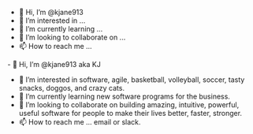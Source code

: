 - 👋 Hi, I’m @kjane913
- 👀 I’m interested in ...
- 🌱 I’m currently learning ...
- 💞️ I’m looking to collaborate on ...
- 📫 How to reach me ...

<!---
kjane913/kjane913 is a ✨ special ✨ repository because its `README.md` (this file) appears on your GitHub profile.
You can click the Preview link to take a look at your changes.
--->- 👋 Hi, I’m @kjane913 aka KJ
- 👀 I’m interested in software, agile, basketball, volleyball, soccer, tasty snacks, doggos, and crazy cats.
- 🌱 I’m currently learning new software programs for the business. 
- 💞️ I’m looking to collaborate on building amazing, intuitive, powerful, useful software for people to make their lives better, faster, stronger. 
- 📫 How to reach me ... email or slack. 

